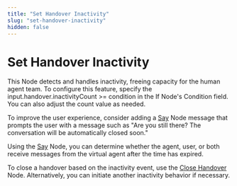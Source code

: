 ```yaml
---
title: "Set Handover Inactivity"
slug: "set-handover-inactivity"
hidden: false
---
```

# Set Handover Inactivity

This Node detects and handles inactivity, freeing capacity for the human agent team. To configure this feature, specify the input.handover.inactivityCount >= <time in minutes> condition in the If Node's Condition field. You can also adjust the count value as needed.

To improve the user experience, consider adding a [Say](../message/say.md) Node message that prompts the user with a message such as "Are you still there? The conversation will be automatically closed soon."

Using the [Say](../message/say.md#handover-settings) Node, you can determine whether the agent, user, or both receive messages from the virtual agent after the time has expired.

To close a handover based on the inactivity event, use the [Close Handover](close-handover.md) Node. Alternatively, you can initiate another inactivity behavior if necessary.

